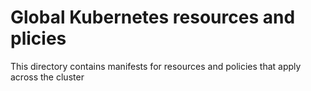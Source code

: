 # Global Kubernetes resources and plicies

This directory contains manifests for resources and policies that apply across the cluster